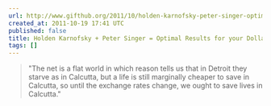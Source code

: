 ```yaml
---
url: http://www.gifthub.org/2011/10/holden-karnofsky-peter-singer-optimal-results-for-your-dollar-.html
created_at: 2011-10-19 17:41 UTC
published: false
title: Holden Karnofsky + Peter Singer = Optimal Results for your Dollar
tags: []
---
```


> "The net is a flat world in which reason tells us that in Detroit they starve as in Calcutta, but a life is still marginally cheaper to save in Calcutta, so until the exchange rates change, we ought to save lives in Calcutta."
